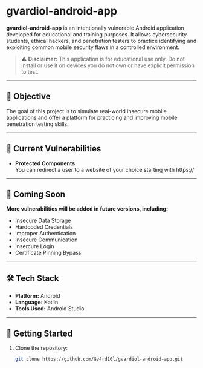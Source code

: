 # gvardiol-android-app

**gvardiol-android-app** is an intentionally vulnerable Android application developed for educational and training purposes. It allows cybersecurity students, ethical hackers, and penetration testers to practice identifying and exploiting common mobile security flaws in a controlled environment.

> ⚠️ **Disclaimer:** This application is for educational use only. Do not install or use it on devices you do not own or have explicit permission to test.

---

## 🧠 Objective

The goal of this project is to simulate real-world insecure mobile applications and offer a platform for practicing and improving mobile penetration testing skills.

---

## 🔐 Current Vulnerabilities

- **Protected Components**  
  You can redirect a user to a website of your choice starting with https://

---

## 📌 Coming Soon

**More vulnerabilities will be added in future versions, including:**

  - Insecure Data Storage
  - Hardcoded Credentials
  - Improper Authentication
  - Insecure Communication
  - Insercure Login
  - Certificate Pinning Bypass

---

## 🛠️ Tech Stack

- **Platform:** Android
- **Language:** Kotlin
- **Tools Used:** Android Studio

---

## 🚀 Getting Started

1. Clone the repository:
   ```bash
   git clone https://github.com/Gv4rd10l/gvardiol-android-app.git
